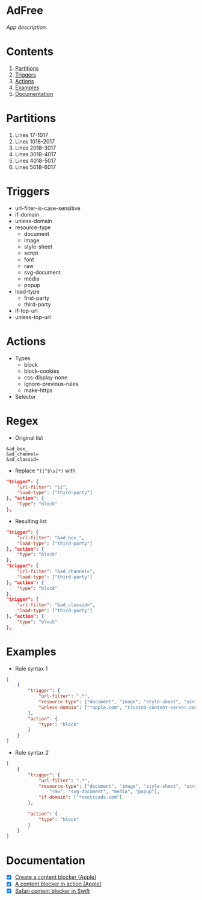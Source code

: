 # AdFree
_App description._


# Contents
1. [Partitions](#partitions)
1. [Triggers](#triggers)
1. [Actions](#actions)
1. [Examples](#examples)
1. [Documentation](#documentation)


# Partitions
1. Lines 17-1017
2. Lines 1018-2017
3. Lines 2018-3017
4. Lines 3018-4017
5. Lines 4018-5017
6. Lines 5018-6017


# Triggers
* url-filter-is-case-sensitive
* if-domain
* unless-domain
* resource-type
    * document 
    * image
    * style-sheet
    * script
    * font
    * raw
    * svg-document
    * media
    * popup
* load-type
    * first-party
    * third-party
* if-top-url
* unless-top-url 


# Actions 
* Types 
    * block
    * block-cookies
    * css-display-none
    * ignore-previous-rules
    * make-https
* Selector


# Regex 
* Original list 
```
&ad_box_
&ad_channel=
&ad_classid=
```
* Replace `^([^$\s]*)` with
```json
"trigger": {
	"url-filter": "$1",
	"load-type": ["third-party"]
}, "action": {
	"type": "block"
},
```
* Resulting list 
```json
"trigger": {
    "url-filter": "&ad_box_",
    "load-type": ["third-party"]
}, "action": {
    "type": "block"
},
"trigger": {
    "url-filter": "&ad_channel=",
    "load-type": ["third-party"]
}, "action": {
    "type": "block"
},
"trigger": {
    "url-filter": "&ad_classid=",
    "load-type": ["third-party"]
}, "action": {
    "type": "block"
},
```


# Examples
* Rule syntax 1
```json
[
    {
        "trigger": {
            "url-filter": ".*",
            "resource-type": ["document", "image", "style-sheet", "script"],
            "unless-domain": ["*apple.com", "trusted-content-server.com"]
        },
        "action": {
            "type": "block"
        }
    }
]
```
* Rule syntax 2 
```json
[
    {
        "trigger": {
            "url-filter": ".*",
            "resource-type": ["document", "image", "style-sheet", "script", "font",
                "raw", "svg-document", "media", "popup"],
            "if-domain": ["*exoticads.com"]
        },

        "action": {
            "type": "block"
        }
    }
]
```


# Documentation
* [x] [Create a content blocker (Apple)](https://developer.apple.com/documentation/safariservices/creating_a_content_blocker)
* [x] [A content blocker in action (Apple)](https://developer.apple.com/library/archive/documentation/General/Conceptual/ExtensibilityPG/ContentBlocker.html)
* [x] [Safari content blocker in Swift](https://www.ios-blog.com/tutorials/swift/create-a-safari-content-blocker/)
